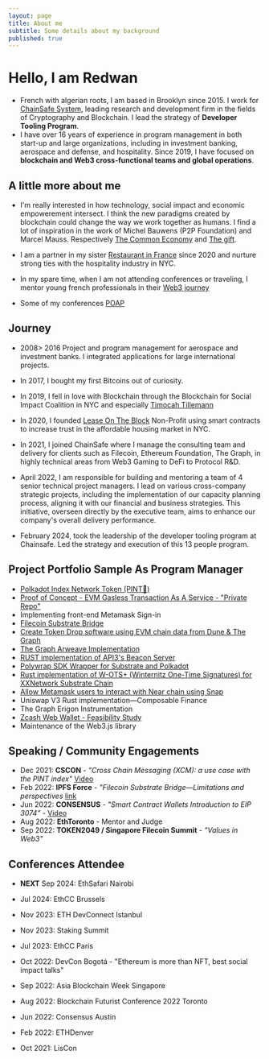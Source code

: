```yaml
---
layout: page
title: About me
subtitle: Some details about my background
published: true
---
```

# Hello, I am Redwan

- French with algerian roots, I am based in Brooklyn since 2015. I work for [ChainSafe System](https://chainsafe.io/), leading research and development firm in the fields of Cryptography and Blockchain. I lead the  strategy of **Developer Tooling Program**. 
- I have over 16 years of experience in program management in both start-up and large organizations, including in investment banking, aerospace and defense, and hospitality. Since 2019, I have focused on **blockchain and Web3 cross-functional teams and global operations**.

## A little more about me
- I'm really interested in how technology, social impact and economic empowerement intersect. I think the new paradigms created by blockchain could change the way we work together as humans. I find a lot of inspiration in the work of Michel Bauwens (P2P Foundation) and Marcel Mauss. Respectively [The Common Economy](https://wiki.p2pfoundation.net/Introduction_to_Commons_Economics) and [The gift](https://files.libcom.org/files/Mauss%20-%20The%20Gift.pdf).  
- I am a partner in my sister [Restaurant in France](https://ausanschichi.bzh/) since 2020 and nurture strong ties with the hospitality industry in NYC. 
- In my spare time, when I am not attending conferences or traveling, I mentor young french professionals in their [Web3 journey](https://app.myjobglasses.com)

- Some of my conferences [POAP](https://app.poap.xyz/scan/numnum.eth)

## Journey
- 2008> 2016 Project and program management for aerospace and investment banks. I integrated applications for large international projects.
- In 2017, I bought my first Bitcoins out of curiosity.
- In 2019, I fell in love with Blockchain through the Blockchain for Social Impact Coalition in NYC and especially [Timocah Tillemann](https://www.youtube.com/watch?v=9mFA8PsKnHg)
- In 2020, I founded [Lease On The Block](http://leaseontheblock.care/en/) Non-Profit using smart contracts to increase trust in the affordable housing market in NYC.
- In 2021, I joined ChainSafe where I manage the consulting team and delivery for clients such as Filecoin, Ethereum Foundation, The Graph, in highly technical areas from Web3 Gaming to DeFi to Protocol R&D.

- April 2022, I am responsible for building and mentoring a team of 4 senior technical project managers. I lead on various cross-company strategic projects, including the implementation of our capacity planning process, aligning it with our financial and business strategies. This initiative, overseen directly by the executive team, aims to enhance our company's overall delivery performance.

- February 2024, took the leadership of the developer tooling program at Chainsafe. Led the strategy and execution of this 13 people program. 

## Project Portfolio Sample As Program Manager
- [Polkadot Index Network Token (PINT🍺)](https://github.com/ChainSafe/PINT)
- [Proof of Concept - EVM Gasless Transaction As A Service - "Private Repo"](https://github.com/ChainSafe/gts-client/tree/635a96556c75c042cc6296ba1bd7129895e12705)
- Implementing front-end Metamask Sign-in 
- [Filecoin Substrate Bridge](https://github.com/ChainSafe/filecoindot)
- [Create Token Drop software using EVM chain data from Dune & The Graph](https://github.com/ChainSafe/palm-droptics/tree/a8a0c49875abeb610b64fe41f3a85b94c858b60e)
- [The Graph Arweave Implementation](https://github.com/graphprotocol/thegarii)
- [RUST implementation of API3's Beacon Server](https://github.com/ChainSafe/api3-rust)
- [Polywrap SDK Wrapper for Substrate and Polkadot](https://github.com/ChainSafe/integrations)
- [Rust implementation of W-OTS+ (Winternitz One-Time Signatures) for XXNetwork Substrate Chain](https://github.com/ChainSafe/xx-primitives)
- [Allow Metamask users to interact with Near chain using Snap](https://github.com/ChainSafe/near-snap) 
- Uniswap V3 Rust implementation—Composable Finance
- The Graph Erigon Instrumentation
- [Zcash Web Wallet - Feasibility Study](https://solutions.chainsafe.io/featured/Publications/Zcash-web-feasibility)
- Maintenance of the Web3.js library

## Speaking / Community Engagements
- Dec 2021: **CSCON** - *"Cross Chain Messaging (XCM): a use case with the PINT index"* [Video](https://www.youtube.com/watch?v=s-f2JJk4Q44&t=35s)
- Feb 2022: **IPFS Force** - *"Filecoin Substrate Bridge—Limitations and perspectives* [link](https://twitter.com/force_ipfs/status/1480879442767474692?s=20)
- Jun 2022: **CONSENSUS** - *"Smart Contract Wallets Introduction to EIP 3074"* - [Video](https://youtu.be/jHB-k6H5T0k?t=528)
- Aug 2022: **EthToronto** - Mentor and Judge
- Sep 2022: **TOKEN2049 / Singapore Filecoin Summit** - *"Values in Web3"*

## Conferences Attendee
- **NEXT** Sep 2024: EthSafari Nairobi

- Jul 2024: EthCC Brussels
- Nov 2023: ETH DevConnect Istanbul
- Nov 2023: Staking Summit
- Jul 2023: EthCC Paris
- Oct 2022: DevCon Bogotá - "Ethereum is more than NFT, best social impact talks"
- Sep 2022: Asia Blockchain Week Singapore
- Aug 2022: Blockchain Futurist Conference 2022 Toronto
- Jun 2022: Consensus Austin
- Feb 2022: ETHDenver
- Oct 2021: LisCon
